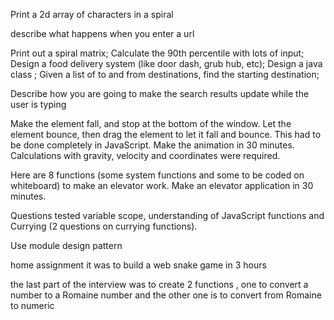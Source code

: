 Print a 2d array of characters in a spiral

describe what happens when you enter a url

Print out a spiral matrix;
Calculate the 90th percentile with lots of input;
Design a food delivery system (like door dash, grub hub, etc);
Design a java class ;
Given a list of to and from destinations, find the starting destination;

Describe how you are going to make the search results update while the user is typing

Make the element fall, and stop at the bottom of the window. Let the element bounce, then drag the element to let it fall and bounce. This had to be done completely in JavaScript. Make the animation in 30 minutes. Calculations with gravity, velocity and coordinates were required.

Here are 8 functions (some system functions and some to be coded on whiteboard) to make an elevator work. Make an elevator application in 30 minutes.

Questions tested variable scope, understanding of JavaScript functions and Currying (2 questions on currying functions).

Use module design pattern

home assignment it was to build a web snake game in 3 hours

the last part of the interview was to create 2 functions  , one to convert a number to a Romaine number and the other one is to convert from Romaine to numeric
